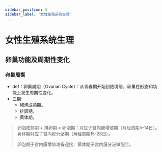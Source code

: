 ```yaml
---
sidebar_position: 3
sidebar_label: '女性生殖系统生理'
---
```


# 女性生殖系统生理

## 卵巢功能及周期性变化

### 卵巢周期

- def：卵巢周期（Ovarian Cycle）：从青春期开始到绝境前，卵巢在形态和功能上发生周期性变化。
- 三期:
  - 卵泡成熟期。
  - 排卵期。
  - 黄体期。
> 卵泡成熟期 + 排卵期 = 卵泡期：对应子宫内膜增殖期（月经周期5-14日）。
> 黄体期对应子宫内膜分泌期（月经周期15-28日）。
> 
> 卵泡期子宫内膜增值准备迎接、黄体期子宫内膜分泌做配合。